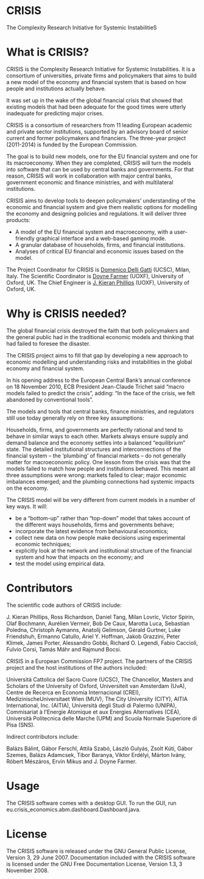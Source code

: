 # CRISIS

The Complexity Research Initiative for Systemic InstabilitieS

# What is CRISIS?

CRISIS is the Complexity Research Initiative for Systemic Instabilities. It is a consortium of universities, private firms and policymakers that aims to build a new model of the economy and financial system that is based on how people and institutions actually behave.

It was set up in the wake of the global financial crisis that showed that existing models that had been adequate for the good times were utterly inadequate for predicting major crises.

CRISIS is a consortium of researchers from 11 leading European academic and private sector institutions, supported by an advisory board of senior current and former policymakers and financiers. The three-year project (2011-2014) is funded by the European Commission.

The goal is to build new models, one for the EU financial system and one for its macroeconomy.  When they are completed, CRISIS will turn the models into software that can be used by central banks and governments. For that reason, CRISIS will work in collaboration with major central banks, government economic and finance ministries, and with multilateral institutions.

CRISIS aims to develop tools to deepen policymakers’ understanding of the economic and financial system and give them realistic options for modelling the economy and designing policies and regulations. It will deliver three products:

 * A model of the EU financial system and macroeconomy, with a user-friendly graphical interface and a web-based gaming mode.
 * A granular database of households, firms, and financial institutions.
 * Analyses of critical EU financial and economic issues based on the model.

The Project Coordinator for CRISIS is [Domenico Delli Gatti](http://docenti.unicatt.it/ita/domenico_delli_gatti/) (UCSC), Milan, Italy. 
The Scientific Coordinator is [Doyne Farmer](http://www.oxfordmartin.ox.ac.uk/people/407) (UOXF), University of Oxford, UK. The Chief Engineer is [J. Kieran Phillips](https://www.maths.ox.ac.uk/people/kieran.phillips) (UOXF), University of Oxford, UK.

# Why is CRISIS needed?

The global financial crisis destroyed the faith that both policymakers and the general public had in the traditional economic models and thinking that had failed to foresee the disaster.

The CRISIS project aims to fill that gap by developing a new approach to economic modelling and understanding risks and instabilities in the global economy and financial system.

In his opening address to the European Central Bank’s annual conference on 18 November 2010, ECB President Jean-Claude Trichet said “macro models failed to predict the crisis”, adding: “In the face of the crisis, we felt abandoned by conventional tools”.

The models and tools that central banks, finance ministries, and regulators still use today generally rely on three key assumptions:

Households, firms, and governments are perfectly rational and tend to behave in similar ways to each other. Markets always ensure supply and demand balance and the economy settles into a balanced “equilibrium” state. The detailed institutional structures and interconnections of the financial system – the ‘plumbing’ of financial markets – do not generally matter for macroeconomic policy.
One lesson from the crisis was that the models failed to match how people and institutions behaved. This meant all three assumptions were wrong: markets failed to clear; major economic imbalances emerged; and the plumbing connections had systemic impacts on the economy.

The CRISIS model will be very different from current models in a number of key ways. It will:

* be a “bottom-up” rather than “top-down” model that takes account of the different ways households, firms and governments behave;
* incorporate the latest evidence from behavioural economics;
* collect new data on how people make decisions using experimental economic techniques;
* explicitly look at the network and institutional structure of the financial system and how that impacts on the economy; and
* test the model using empirical data.

# Contributors

The scientific code authors of CRISIS include:

J. Kieran Phillips, Ross Richardson, Daniel Tang, Milan Lovric, Victor Spirin, Olaf Bochmann, Aurélien Vermeir, Bob De Caux, Marotta Luca, Sebastian Poledna, Christoph Aymanns, Anatolij Gelimson, Gérald Gurtner, Luke Friendshuh, Ermanno Catullo, Ariel Y. Hoffman, Jakob Grazzini, Peter Klimek, James Porter, Alessandro Gobbi, Richard O. Legendi, Fabio Caccioli, Fulvio Corsi, Tamás Máhr and Rajmund Bocsi.

CRISIS in a European Commission FP7 project. The partners of the CRISIS project and the host institutions of the authors included:

Università Cattolica del Sacro Cuore (UCSC), The Chancellor, Masters and Scholars of the  University of Oxford, Universiteit van Amsterdam (UvA), Centre de Recerca en Economia Internacional (CREI), MedizinischeUniversitaet Wien (MUV), The City University (CITY), AITIA International, Inc. (AITIA), Università degli Studi di Palermo (UNIPA), Commisariat à l'Energie Atomique et aux Energies Alternatives (CEA), Università Politecnica delle Marche (UPM) and Scuola Normale Superiore di Pisa (SNS).

Indirect contributors include:

Balázs Bálint, Gábor Ferschl, Attila Szabó, László Gulyás, Zsolt Kúti, Gábor Szemes, Balázs Adamcsek, Tibor Baranya, Viktor Erdélyi, Márton Ivány, Róbert Mészáros, Ervin Mikus
and J. Doyne Farmer.

# Usage

The CRISIS software comes with a desktop GUI. To run the GUI, run eu.crisis_economics.abm.dashboard.Dashboard.java.

# License

The CRISIS software is released under the GNU General Public License, Version 3, 29 June 2007. 
Documentation included with the CRISIS software is licensed under the GNU Free Documentation License, Version 1.3, 3 November 2008.